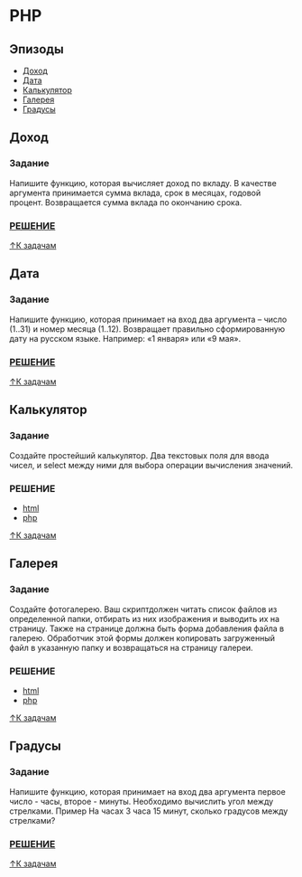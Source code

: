 # PHP

## Эпизоды

- [Доход](#Доход)
- [Дата](#Дата)
- [Калькулятор](#Калькулятор)
- [Галерея](#Галерея)
- [Градусы](#Градусы)

## Доход

### Задание

Напишите функцию, которая вычисляет доход по вкладу. В качестве аргумента принимается сумма вклада, срок в месяцах, годовой процент. Возвращается сумма вклада по окончанию срока.

### [РЕШЕНИЕ](https://github.com/yeltsov/sozdavatel-tasks/blob/master/php/1.php)
[↑К задачам](#Эпизоды)

## Дата

### Задание

Напишите функцию, которая принимает на вход два аргумента – число (1..31) и номер месяца (1..12). Возвращает правильно сформированную дату на русском языке. Например: «1 января» или «9 мая».

### [РЕШЕНИЕ](https://github.com/yeltsov/sozdavatel-tasks/blob/master/php/2.php)
[↑К задачам](#Эпизоды)

## Калькулятор

### Задание

Создайте простейший калькулятор. Два текстовых поля для ввода чисел, и select между ними для выбора операции вычисления значений.

### РЕШЕНИЕ

- [html](https://github.com/yeltsov/sozdavatel-tasks/blob/master/php/3.html)
- [php](https://github.com/yeltsov/sozdavatel-tasks/blob/master/php/3.php)

[↑К задачам](#Эпизоды)

## Галерея

### Задание

Создайте фотогалерею. Ваш скриптдолжен читать список файлов из определенной папки, отбирать из них изображения и выводить их на страницу. Также на странице должна быть форма добавления файла в галерею. Обработчик этой формы должен копировать загруженный файл в указанную папку и возвращаться на страницу галереи.

### РЕШЕНИЕ

- [html](https://github.com/yeltsov/sozdavatel-tasks/blob/master/php/4.html)
- [php](https://github.com/yeltsov/sozdavatel-tasks/blob/master/php/upload.php)

[↑К задачам](#Эпизоды)

## Градусы

### Задание

Напишите функцию, которая принимает на вход два аргумента первое число - часы, второе - минуты. Необходимо вычислить угол между стрелками. Пример На часах 3 часа 15 минут, сколько градусов между стрелками? 

### [РЕШЕНИЕ](https://github.com/yeltsov/sozdavatel-tasks/blob/master/php/5.php)

[↑К задачам](#Эпизоды)
